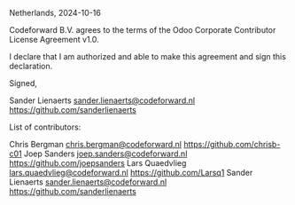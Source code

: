 Netherlands, 2024-10-16

Codeforward B.V. agrees to the terms of the Odoo Corporate Contributor License
Agreement v1.0.

I declare that I am authorized and able to make this agreement and sign this
declaration.

Signed,

Sander Lienaerts sander.lienaerts@codeforward.nl https://github.com/sanderlienaerts

List of contributors:

Chris Bergman chris.bergman@codeforward.nl https://github.com/chrisb-c01
Joep Sanders joep.sanders@codeforward.nl https://github.com/joepsanders
Lars Quaedvlieg lars.quaedvlieg@codeforward.nl https://github.com/Larsq1
Sander Lienaerts sander.lienaerts@codeforward.nl https://github.com/sanderlienaerts
